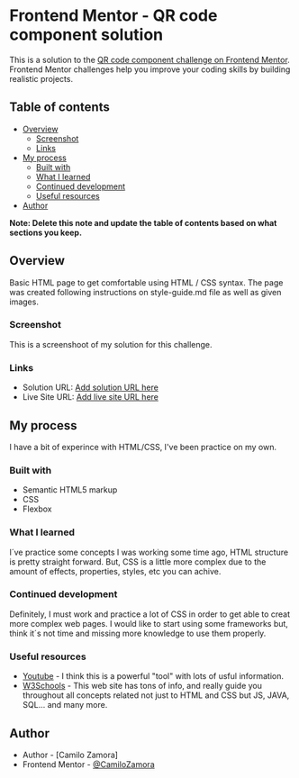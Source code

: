# Frontend Mentor - QR code component solution

This is a solution to the [QR code component challenge on Frontend Mentor](https://www.frontendmentor.io/challenges/qr-code-component-iux_sIO_H). Frontend Mentor challenges help you improve your coding skills by building realistic projects. 

## Table of contents

- [Overview](#overview)
  - [Screenshot](#screenshot)
  - [Links](#links)
- [My process](#my-process)
  - [Built with](#built-with)
  - [What I learned](#what-i-learned)
  - [Continued development](#continued-development)
  - [Useful resources](#useful-resources)
- [Author](#author)

**Note: Delete this note and update the table of contents based on what sections you keep.**

## Overview

Basic HTML page to get comfortable using HTML / CSS syntax. The page was created following instructions on style-guide.md file as well as given images.

### Screenshot

This is a screenshoot of my solution for this challenge.
[](./design/screen-shoot.jpg)

### Links

- Solution URL: [Add solution URL here](https://your-solution-url.com)
- Live Site URL: [Add live site URL here](https://your-live-site-url.com)

## My process

I have a bit of experince with HTML/CSS, I've been practice on my own.


### Built with

- Semantic HTML5 markup
- CSS
- Flexbox


### What I learned

I´ve practice some concepts I was working some time ago, HTML structure is pretty straight forward. But, CSS is a little more complex due to the amount of effects, properties, styles, etc you can achive.

### Continued development

Definitely, I must work and practice a lot of CSS in order to get able to creat more complex web pages. I would like to start using some frameworks but, think it´s not time and missing more knowledge to use them properly.

### Useful resources

- [Youtube](https://www.youtube.com/) - I think this is a powerful "tool" with lots of usful information.
- [W3Schools](https://www.w3schools.com/default.asp) - This web site has tons of info, and really guide you throughout all concepts related not just to HTML and CSS but JS, JAVA, SQL... and many more.

## Author

- Author - [Camilo Zamora]
- Frontend Mentor - [@CamiloZamora](https://www.frontendmentor.io/profile/CamiloZamora)


